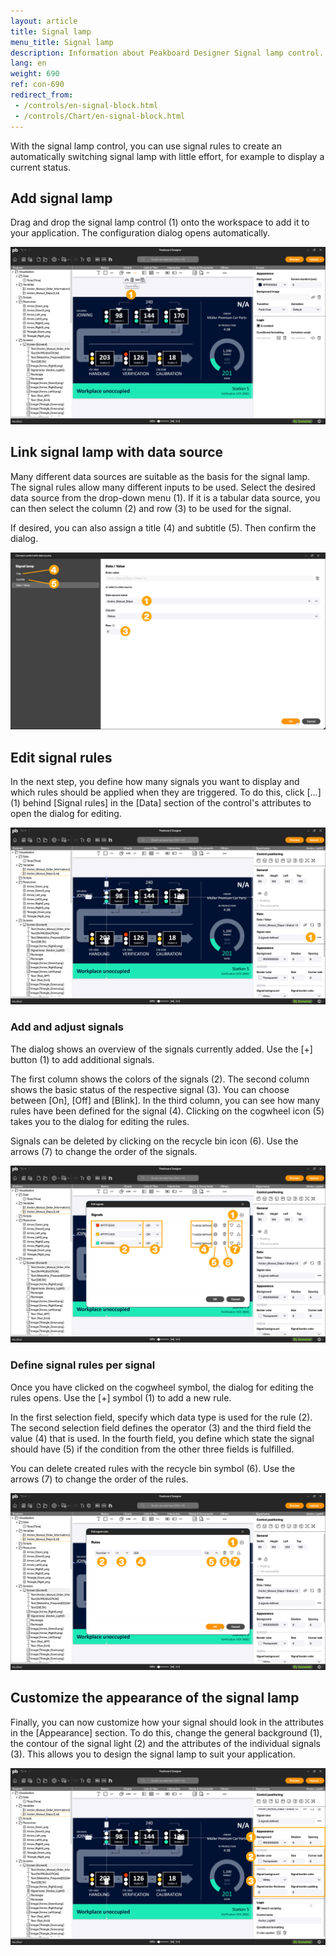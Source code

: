 ```yaml
---
layout: article
title: Signal lamp
menu_title: Signal lamp
description: Information about Peakboard Designer Signal lamp control.
lang: en
weight: 690
ref: con-690
redirect_from:
 - /controls/en-signal-block.html
 - /controls/Chart/en-signal-block.html
---
```


With the signal lamp control, you can use signal rules to create an automatically switching signal lamp with little effort, for example to display a current status.

## Add signal lamp

Drag and drop the signal lamp control (1) onto the workspace to add it to your application. The configuration dialog opens automatically.

![Add signal lamp](/assets/images/Controls/signal/en-signal-01.png)

## Link signal lamp with data source

Many different data sources are suitable as the basis for the signal lamp. The signal rules allow many different inputs to be used. Select the desired data source from the drop-down menu (1). If it is a tabular data source, you can then select the column (2) and row (3) to be used for the signal.

If desired, you can also assign a title (4) and subtitle (5). Then confirm the dialog.

![Set up signal lamp](/assets/images/Controls/signal/en-signal-02.png)

## Edit signal rules

In the next step, you define how many signals you want to display and which rules should be applied when they are triggered.
To do this, click [...] (1) behind [Signal rules] in the [Data] section of the control's attributes to open the dialog for editing.

![Open signal rules](/assets/images/Controls/signal/en-signal-03.png)

### Add and adjust signals

The dialog shows an overview of the signals currently added. Use the [+] button (1) to add additional signals.

The first column shows the colors of the signals (2). The second column shows the basic status of the respective signal (3). You can choose between [On], [Off] and [Blink]. In the third column, you can see how many rules have been defined for the signal (4). Clicking on the cogwheel icon (5) takes you to the dialog for editing the rules.

Signals can be deleted by clicking on the recycle bin icon (6). Use the arrows (7) to change the order of the signals.

![Add signals](/assets/images/Controls/signal/en-signal-04.png)

### Define signal rules per signal

Once you have clicked on the cogwheel symbol, the dialog for editing the rules opens. Use the [+] symbol (1) to add a new rule.

In the first selection field, specify which data type is used for the rule (2). The second selection field defines the operator (3) and the third field the value (4) that is used. In the fourth field, you define which state the signal should have (5) if the condition from the other three fields is fulfilled.

You can delete created rules with the recycle bin symbol (6). Use the arrows (7) to change the order of the rules.

![Define signal rules](/assets/images/Controls/signal/en-signal-05.png)

## Customize the appearance of the signal lamp

Finally, you can now customize how your signal should look in the attributes in the [Appearance] section.
To do this, change the general background (1), the contour of the signal light (2) and the attributes of the individual signals (3).
This allows you to design the signal lamp to suit your application.

![Design signal lamp](/assets/images/Controls/signal/en-signal-06.png)
